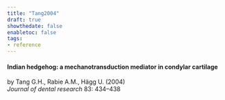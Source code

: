 ```yaml
---
title: "Tang2004"
draft: true
showthedate: false
enabletoc: false
tags:
- reference
---
```


#### **Indian hedgehog: a mechanotransduction mediator in condylar cartilage**     
by Tang G.H., Rabie A.M., Hägg U. (2004)         
*Journal of dental research* 83: 434–438       


